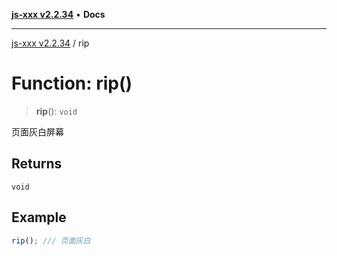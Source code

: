 [**js-xxx v2.2.34**](../README.md) • **Docs**

***

[js-xxx v2.2.34](../README.md) / rip

# Function: rip()

> **rip**(): `void`

页面灰白屏幕

## Returns

`void`

## Example

```ts
rip(); /// 页面灰白
```
